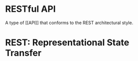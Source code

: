 # RESTful API

A type of [[API]] that conforms to the REST architectural style.


# REST: Representational State Transfer